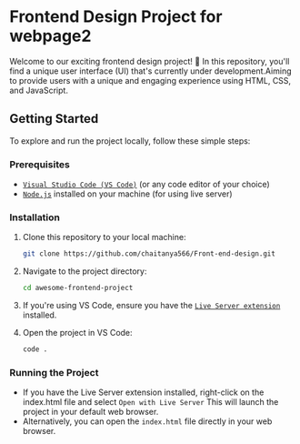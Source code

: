 # Frontend Design Project for webpage2

Welcome to our exciting frontend design project! 🚀 In this repository, you'll find a unique user interface (UI) that's currently under development.Aiming to provide users with a unique and engaging experience using HTML, CSS, and JavaScript.

## Getting Started

To explore and run the project locally, follow these simple steps:

### Prerequisites

- [```Visual Studio Code (VS Code)```](https://code.visualstudio.com/) (or any code editor of your choice)
- [```Node.js```](https://nodejs.org/) installed on your machine (for using live server)

### Installation

1. Clone this repository to your local machine:

    ```bash
    git clone https://github.com/chaitanya566/Front-end-design.git
    ```

2. Navigate to the project directory:

    ```bash
    cd awesome-frontend-project
    ```

3. If you're using VS Code, ensure you have the [```Live Server extension```](https://marketplace.visualstudio.com/items?itemName=ritwickdey.LiveServer) installed.

4. Open the project in VS Code:

    ```bash
    code .
    ```
### Running the Project
- If you have the Live Server extension installed, right-click on the index.html file and select ```Open with Live Server``` This will launch the project in your default web browser.
- Alternatively, you can open the ```index.html``` file directly in your web browser.